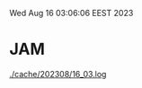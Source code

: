 Wed Aug 16 03:06:06 EEST 2023
# JAM
<a href='./cache/202308/16_03.log'>./cache/202308/16_03.log</a>
